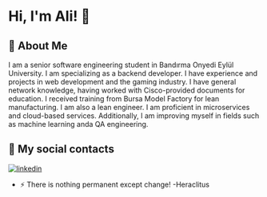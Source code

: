 
# Hi, I'm Ali! 👋


## 🚀 About Me 
I am a senior software engineering student in Bandırma Onyedi Eylül University. I am specializing as a backend developer. I have experience and projects in web development and the gaming industry. I have general network knowledge, having worked with Cisco-provided documents for education. I received training from Bursa Model Factory for lean manufacturing. I am also a lean engineer. I am proficient in microservices and cloud-based services. Additionally, I am improving myself in fields such as machine learning anda QA engineering.


## 🔗 My social contacts
[![linkedin](https://img.shields.io/badge/linkedin-0A66C2?style=for-the-badge&logo=linkedin&logoColor=white)](https://www.linkedin.com/in/muhammedaliozturk/)





- ⚡ There is nothing permanent except change!  -Heraclitus
